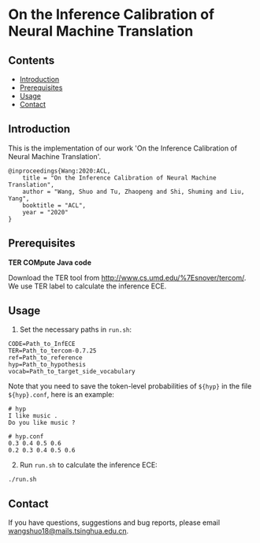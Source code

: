 # On the Inference Calibration of Neural Machine Translation

## Contents

* [Introduction](#introduction)
* [Prerequisites](#prerequisites)
* [Usage](#usage)
* [Contact](#contact)

## Introduction

This is the implementation of our work 'On the Inference Calibration of Neural Machine Translation'.

<pre><code>@inproceedings{Wang:2020:ACL,
    title = "On the Inference Calibration of Neural Machine Translation",
    author = "Wang, Shuo and Tu, Zhaopeng and Shi, Shuming and Liu, Yang",
    booktitle = "ACL",
    year = "2020"
}
</code></pre>

## Prerequisites

**TER COMpute Java code**

Download the TER tool from http://www.cs.umd.edu/%7Esnover/tercom/. We use TER label to calculate the inference ECE.

## Usage

1. Set the necessary paths in `run.sh`:

```shell
CODE=Path_to_InfECE
TER=Path_to_tercom-0.7.25
ref=Path_to_reference
hyp=Path_to_hypothesis
vocab=Path_to_target_side_vocabulary
```

Note that you need to save the token-level probabilities of  `${hyp}` in the file `${hyp}.conf`, here is an example:

```
# hyp
I like music .
Do you like music ?
```

```
# hyp.conf
0.3 0.4 0.5 0.6
0.2 0.3 0.4 0.5 0.6
```

2. Run `run.sh` to calculate the inference ECE:

```shell
./run.sh
```

## Contact

If you have questions, suggestions and bug reports, please email [wangshuo18@mails.tsinghua.edu.cn](mailto:wangshuo18@mails.tsinghua.edu.cn).